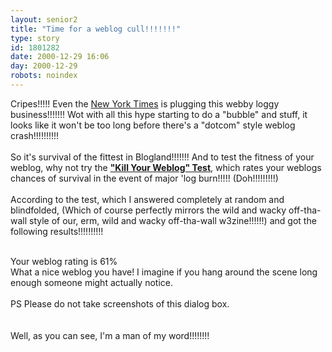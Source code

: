 ```yaml
---
layout: senior2
title: "Time for a weblog cull!!!!!!!"
type: story
id: 1801282
date: 2000-12-29 16:06
day: 2000-12-29
robots: noindex
---
```

Cripes!!!!! Even the <a href="http://www.nytimes.com/2000/12/28/technology/28BLOG.html?printpage=yes">New York Times</a> is plugging this webby loggy business!!!!!!! Wot with all this hype starting to do a "bubble" and stuff, it looks like it won't be too long before there's a "dotcom" style weblog crash!!!!!!!!!! <br/><br/>So it's survival of the fittest in Blogland!!!!!!! And to test the fitness of your weblog, why not try the <b><a href="http://grudnuk.com/killyrblog/">"Kill Your Weblog" Test</a></b>, which rates your weblogs chances of survival in the event of major 'log burn!!!!! (Doh!!!!!!!!!)<br/><br/>According to the test, which I answered completely at random and blindfolded, (Which of course perfectly mirrors the wild and wacky off-tha-wall style of our, erm, wild and wacky off-tha-wall w3zine!!!!!!) and got the following results!!!!!!!!!!<br/><br/><div class="quote">Your weblog rating is 61%<br/>What a nice weblog you have! I imagine if you hang around the scene long enough someone might actually notice.<br/><br/>PS Please do not take screenshots of this dialog box.</div><br/><br/>Well, as you can see, I'm a man of my word!!!!!!!!
